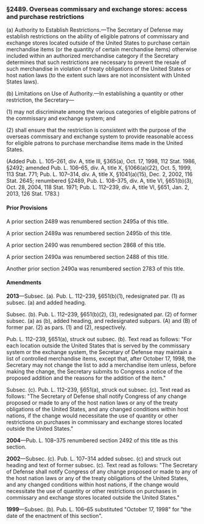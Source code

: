 ### §2489. Overseas commissary and exchange stores: access and purchase restrictions ###

(a) Authority to Establish Restrictions.—The Secretary of Defense may establish restrictions on the ability of eligible patrons of commissary and exchange stores located outside of the United States to purchase certain merchandise items (or the quantity of certain merchandise items) otherwise included within an authorized merchandise category if the Secretary determines that such restrictions are necessary to prevent the resale of such merchandise in violation of treaty obligations of the United States or host nation laws (to the extent such laws are not inconsistent with United States laws).

(b) Limitations on Use of Authority.—In establishing a quantity or other restriction, the Secretary—

(1) may not discriminate among the various categories of eligible patrons of the commissary and exchange system; and

(2) shall ensure that the restriction is consistent with the purpose of the overseas commissary and exchange system to provide reasonable access for eligible patrons to purchase merchandise items made in the United States.

(Added Pub. L. 105–261, div. A, title III, §365(a), Oct. 17, 1998, 112 Stat. 1986, §2492; amended Pub. L. 106–65, div. A, title X, §1066(a)(22), Oct. 5, 1999, 113 Stat. 771; Pub. L. 107–314, div. A, title X, §1041(a)(15), Dec. 2, 2002, 116 Stat. 2645; renumbered §2489, Pub. L. 108–375, div. A, title VI, §651(b)(3), Oct. 28, 2004, 118 Stat. 1971; Pub. L. 112–239, div. A, title VI, §651, Jan. 2, 2013, 126 Stat. 1783.)

#### Prior Provisions ####

A prior section 2489 was renumbered section 2495a of this title.

A prior section 2489a was renumbered section 2495b of this title.

A prior section 2490 was renumbered section 2868 of this title.

A prior section 2490a was renumbered section 2488 of this title.

Another prior section 2490a was renumbered section 2783 of this title.

#### Amendments ####

**2013**—Subsec. (a). Pub. L. 112–239, §651(b)(1), redesignated par. (1) as subsec. (a) and added heading.

Subsec. (b). Pub. L. 112–239, §651(b)(2), (3), redesignated par. (2) of former subsec. (a) as (b), added heading, and redesignated subpars. (A) and (B) of former par. (2) as pars. (1) and (2), respectively.

Pub. L. 112–239, §651(a), struck out subsec. (b). Text read as follows: "For each location outside the United States that is served by the commissary system or the exchange system, the Secretary of Defense may maintain a list of controlled merchandise items, except that, after October 17, 1998, the Secretary may not change the list to add a merchandise item unless, before making the change, the Secretary submits to Congress a notice of the proposed addition and the reasons for the addition of the item."

Subsec. (c). Pub. L. 112–239, §651(a), struck out subsec. (c). Text read as follows: "The Secretary of Defense shall notify Congress of any change proposed or made to any of the host nation laws or any of the treaty obligations of the United States, and any changed conditions within host nations, if the change would necessitate the use of quantity or other restrictions on purchases in commissary and exchange stores located outside the United States."

**2004**—Pub. L. 108–375 renumbered section 2492 of this title as this section.

**2002**—Subsec. (c). Pub. L. 107–314 added subsec. (c) and struck out heading and text of former subsec. (c). Text read as follows: "The Secretary of Defense shall notify Congress of any change proposed or made to any of the host nation laws or any of the treaty obligations of the United States, and any changed conditions within host nations, if the change would necessitate the use of quantity or other restrictions on purchases in commissary and exchange stores located outside the United States."

**1999**—Subsec. (b). Pub. L. 106–65 substituted "October 17, 1998" for "the date of the enactment of this section".